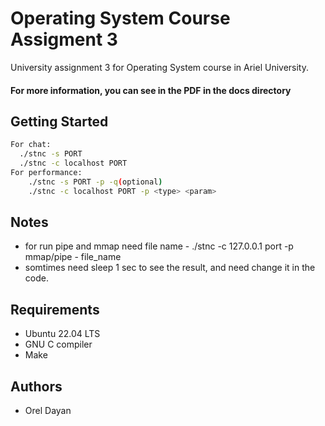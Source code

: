 # Operating System Course Assigment 3

University assignment 3 for Operating System course in Ariel University.


#### __For more information, you can see in the PDF in the docs directory__

## Getting Started
```sh
For chat:
  ./stnc -s PORT 
  ./stnc -c localhost PORT 
For performance:
    ./stnc -s PORT -p -q(optional)
    ./stnc -c localhost PORT -p <type> <param>

   ```


## Notes
- for run pipe and mmap need file name - ./stnc -c 127.0.0.1 port -p mmap/pipe - file_name
- somtimes need sleep 1 sec to see the result, and need change it in the code.


## Requirements
- Ubuntu 22.04 LTS
- GNU C compiler
- Make


## Authors

- Orel Dayan

